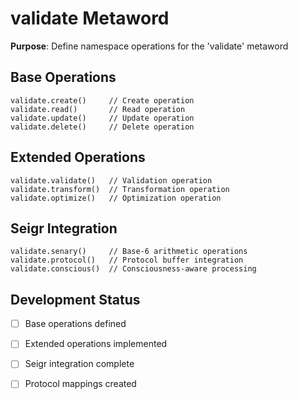 # validate Metaword

**Purpose**: Define namespace operations for the 'validate' metaword

## Base Operations

```hyphos
validate.create()     // Create operation
validate.read()       // Read operation  
validate.update()     // Update operation
validate.delete()     // Delete operation
```

## Extended Operations

```hyphos
validate.validate()   // Validation operation
validate.transform()  // Transformation operation
validate.optimize()   // Optimization operation
```

## Seigr Integration

```hyphos
validate.senary()     // Base-6 arithmetic operations
validate.protocol()   // Protocol buffer integration
validate.conscious()  // Consciousness-aware processing
```

## Development Status

- [ ] Base operations defined
- [ ] Extended operations implemented  
- [ ] Seigr integration complete
- [ ] Protocol mappings created

